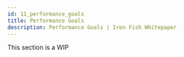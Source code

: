 ```yaml
---
id: 11_performance_goals
title: Performance Goals
description: Performance Goals | Iron Fish Whitepaper
---
```


This section is a WIP
